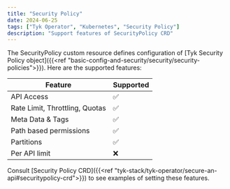 ```yaml
---
title: "Security Policy"
date: 2024-06-25
tags: ["Tyk Operator", "Kubernetes", "Security Policy"]
description: "Support features of SecurityPolicy CRD"
---
```


The SecurityPolicy custom resource defines configuration of [Tyk Security Policy object]({{<ref "basic-config-and-security/security/security-policies">}}).
Here are the supported features:

| Feature                        | Supported |
| ------------------------------ | --------- |
| API Access                     | ✅        |
| Rate Limit, Throttling, Quotas | ✅        |
| Meta Data & Tags               | ✅        |
| Path based permissions         | ✅        |
| Partitions                     | ✅        |
| Per API limit                  | ❌        |

Consult [Security Policy CRD]({{<ref "tyk-stack/tyk-operator/secure-an-api#securitypolicy-crd">}}) to see examples of setting these features.
